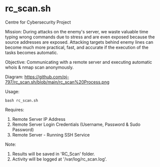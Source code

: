 # rc_scan.sh
Centre for Cybersecurity Project

Mission: During attacks on the enemy's server, we waste valuable time typing wrong commands due to stress and are even exposed because the source addresses are exposed. Attacking targets behind enemy lines can become much more practical, fast, and accurate if the execution of the tasks becomes automatic.

Objective: Communicating with a remote server and executing automatic whois &amp; nmap scan anonymously.

Diagram: https://github.com/pj-797/rc_scan.sh/blob/main/rc_scan%20Process.png

Usage:

	bash rc_scan.sh
Requires:
  1) Remote Server IP Address
  2) Remote Server Login Credentials (Username, Password & Sudo Password)
  3) Remote Server - Running SSH Service

Note:
1) Results will be saved in 'RC_Scan' folder.
2) Activity will be logged at '/var/log/rc_scan.log'.
